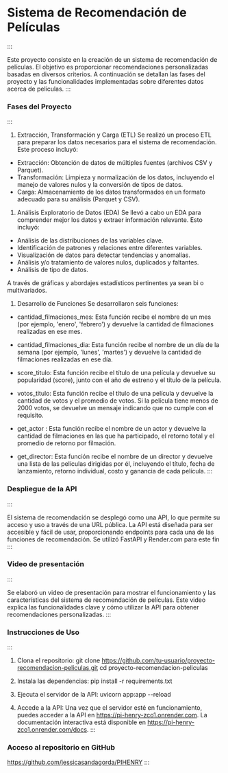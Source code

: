 # Sistema de Recomendación de Películas
:::

Este proyecto consiste en la creación de un sistema de recomendación de
películas. El objetivo es proporcionar recomendaciones personalizadas
basadas en diversos criterios. A continuación se detallan las fases del
proyecto y las funcionalidades implementadas sobre diferentes datos
acerca de películas.
:::

### Fases del Proyecto
:::

1.  Extracción, Transformación y Carga (ETL) Se realizó un proceso ETL
    para preparar los datos necesarios para el sistema de recomendación.
    Este proceso incluyó:

-   Extracción: Obtención de datos de múltiples fuentes (archivos CSV y
    Parquet).
-   Transformación: Limpieza y normalización de los datos, incluyendo el
    manejo de valores nulos y la conversión de tipos de datos.
-   Carga: Almacenamiento de los datos transformados en un formato
    adecuado para su análisis (Parquet y CSV).

1.  Análisis Exploratorio de Datos (EDA) Se llevó a cabo un EDA para
    comprender mejor los datos y extraer información relevante. Esto
    incluyó:

-   Análisis de las distribuciones de las variables clave.
-   Identificación de patrones y relaciones entre diferentes variables.
-   Visualización de datos para detectar tendencias y anomalías.
-   Análisis y/o tratamiento de valores nulos, duplicados y faltantes.
-   Análisis de tipo de datos.

A través de gráficas y abordajes estadísticos pertinentes ya sean bi o
multivariados.

1.  Desarrollo de Funciones Se desarrollaron seis funciones:

-   cantidad_filmaciones_mes: Esta función recibe el nombre de un mes
    (por ejemplo, \'enero\', \'febrero\') y devuelve la cantidad de
    filmaciones realizadas en ese mes.

-   cantidad_filmaciones_dia: Esta función recibe el nombre de un día de
    la semana (por ejemplo, \'lunes\', \'martes\') y devuelve la
    cantidad de filmaciones realizadas en ese día.

-   score_titulo: Esta función recibe el título de una película y
    devuelve su popularidad (score), junto con el año de estreno y el
    título de la película.

-   votos_titulo: Esta función recibe el título de una película y
    devuelve la cantidad de votos y el promedio de votos. Si la película
    tiene menos de 2000 votos, se devuelve un mensaje indicando que no
    cumple con el requisito.

-   get_actor : Esta función recibe el nombre de un actor y devuelve la
    cantidad de filmaciones en las que ha participado, el retorno total
    y el promedio de retorno por filmación.

-   get_director: Esta función recibe el nombre de un director y
    devuelve una lista de las películas dirigidas por él, incluyendo el
    título, fecha de lanzamiento, retorno individual, costo y ganancia
    de cada película.
:::

### Despliegue de la API
:::

El sistema de recomendación se desplegó como una API, lo que permite su
acceso y uso a través de una URL pública. La API está diseñada para ser
accesible y fácil de usar, proporcionando endpoints para cada una de las
funciones de recomendación. Se utilizó FastAPI y Render.com para este
fin
:::

### Video de presentación
:::

Se elaboró un video de presentación para mostrar el funcionamiento y las
características del sistema de recomendación de películas. Este video
explica las funcionalidades clave y cómo utilizar la API para obtener
recomendaciones personalizadas.
:::

### Instrucciones de Uso
:::

1.  Clona el repositorio: git clone
    <https://github.com/tu-usuario/proyecto-recomendacion-peliculas.git>
    cd proyecto-recomendacion-peliculas

2.  Instala las dependencias: pip install -r requirements.txt

3.  Ejecuta el servidor de la API: uvicorn app:app \--reload

4.  Accede a la API: Una vez que el servidor esté en funcionamiento,
    puedes acceder a la API en <https://pi-henry-zco1.onrender.com>. La
    documentación interactiva está disponible en
    <https://pi-henry-zco1.onrender.com/docs>.
:::

### Acceso al repositorio en GitHub
<https://github.com/jessicasandagorda/PIHENRY>
:::

